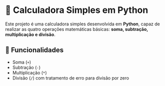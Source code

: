 # 🧮 Calculadora Simples em Python

Este projeto é uma calculadora simples desenvolvida em **Python**, capaz de realizar as quatro operações matemáticas básicas: **soma, subtração, multiplicação e divisão**.

## 📌 Funcionalidades
- Soma (`+`)
- Subtração (`-`)
- Multiplicação (`*`)
- Divisão (`/`) com tratamento de erro para divisão por zero
